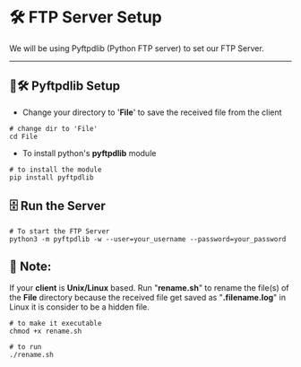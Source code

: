# 🛠️ FTP Server Setup  

We will be using Pyftpdlib (Python FTP server) to set our FTP Server.  

---  

## 🐍🛠️ Pyftpdlib Setup  

* Change your directory to '__File__' to save the received file from the client

```
# change dir to 'File'
cd File
```  

* To install python's __pyftpdlib__ module  

```
# to install the module 
pip install pyftpdlib

```  

## 🗄️ Run the Server  

```
# To start the FTP Server  
python3 -m pyftpdlib -w --user=your_username --password=your_password
```  


## 📝 Note:  

If your __client__ is __Unix/Linux__ based. Run "__rename.sh__" to rename the file(s) of the __File__ directory because the received file get saved as "__.filename.log__" in Linux it is consider to be a hidden file.  

```
# to make it executable
chmod +x rename.sh

# to run
./rename.sh
```  



